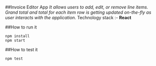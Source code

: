 ##Invoice Editor App
*It allows users to add, edit, or remove line items. Grand total and total for each item row is getting updated on-the-fly as user interacts with the application.*
Technology stack :- **React**

##How to run it
```
npm install
npm start
```

##How to test it
```
npm test
```

